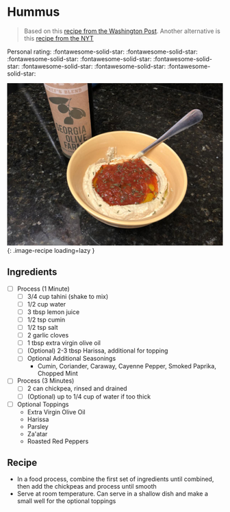 # Hummus

> Based on this [recipe from the Washington Post](https://www.washingtonpost.com/recipes/speedy-homemade-hummus/16549/). Another alternative is this [recipe from the NYT](https://cooking.nytimes.com/recipes/12703-hummus)

<!-- {cts} rating=5; (User can specify rating on scale of 1-5) -->

Personal rating: :fontawesome-solid-star: :fontawesome-solid-star: :fontawesome-solid-star: :fontawesome-solid-star: :fontawesome-solid-star: :fontawesome-solid-star: :fontawesome-solid-star: :fontawesome-solid-star:

<!-- {cte} -->

<!-- {cts} name_image=hummus.jpeg; (User can specify image name) -->

![hummus.jpeg](./hummus.jpeg){: .image-recipe loading=lazy }

<!-- {cte} -->

## Ingredients

- [ ] Process (1 Minute)
  - [ ] 3/4 cup tahini (shake to mix)
  - [ ] 1/2 cup water
  - [ ] 3 tbsp lemon juice
  - [ ] 1/2 tsp cumin
  - [ ] 1/2 tsp salt
  - [ ] 2 garlic cloves
  - [ ] 1 tbsp extra virgin olive oil
  - [ ] (Optional) 2-3 tbsp Harissa, additional for topping
  - [ ] Optional Additional Seasonings
    - Cumin, Coriander, Caraway, Cayenne Pepper, Smoked Paprika, Chopped Mint
- [ ] Process (3 Minutes)
  - [ ] 2 can chickpea, rinsed and drained
  - [ ] (Optional) up to 1/4 cup of water if too thick
- [ ] Optional Toppings
  - Extra Virgin Olive Oil
  - Harissa
  - Parsley
  - Za'atar
  - Roasted Red Peppers

## Recipe

- In a food process, combine the first set of ingredients until combined, then add the chickpeas and process until smooth
- Serve at room temperature. Can serve in a shallow dish and make a small well for the optional toppings
